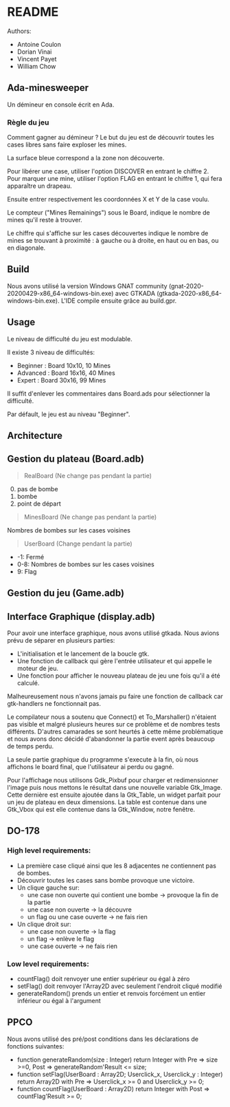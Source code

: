 # README

Authors:

- Antoine Coulon
- Dorian Vinai
- Vincent Payet
- William Chow

## Ada-minesweeper

Un démineur en console écrit en Ada.

### Règle du jeu

Comment gagner au démineur ?
Le but du jeu est de découvrir toutes les cases libres sans faire exploser les mines.

La surface bleue correspond a la zone non découverte.

Pour libérer une case, utiliser l'option DISCOVER en entrant le chiffre 2.
Pour marquer une mine, utiliser l'option FLAG en entrant le chiffre 1, qui fera apparaître un drapeau.

Ensuite entrer respectivement les coordonnées X et Y de la case voulu.

Le compteur ("Mines Remainings") sous le Board, indique le nombre de mines qu'il reste à trouver.

Le chiffre qui s'affiche sur les cases découvertes indique le nombre de mines se trouvant à proximité : à gauche ou à droite, en haut ou en bas, ou en diagonale.

## Build

Nous avons utilisé la version Windows GNAT community (gnat-2020-20200429-x86_64-windows-bin.exe) avec GTKADA (gtkada-2020-x86_64-windows-bin.exe). L'IDE compile ensuite grâce au build.gpr.

## Usage

Le niveau de difficulté du jeu est modulable.

Il existe 3 niveau de difficultés:

- Beginner : Board 10x10, 10 Mines
- Advanced : Board 16x16, 40 Mines
- Expert : Board 30x16, 99 Mines

Il suffit d'enlever les commentaires dans Board.ads pour sélectionner la difficulté.

Par défault, le jeu est au niveau "Beginner".

## Architecture

## Gestion du plateau (Board.adb)

> RealBoard (Ne change pas pendant la partie)

0. pas de bombe
1. bombe
2. point de départ

> MinesBoard (Ne change pas pendant la partie)

Nombres de bombes sur les cases voisines

> UserBoard (Change pendant la partie)

- -1: Fermé
- 0-8: Nombres de bombes sur les cases voisines
- 9: Flag

## Gestion du jeu (Game.adb)

## Interface Graphique (display.adb)

Pour avoir une interface graphique, nous avons utilisé gtkada. Nous avions prévu de séparer en plusieurs parties:

- L'initialisation et le lancement de la boucle gtk.
- Une fonction de callback qui gère l'entrée utilisateur et qui appelle le moteur de jeu.
- Une fonction pour afficher le nouveau plateau de jeu une fois qu'il a été calculé.

Malheureusement nous n'avons jamais pu faire une fonction de callback car gtk-handlers ne fonctionnait pas.

Le compilateur nous a soutenu que Connect() et To_Marshaller() n'étaient pas visible et malgré plusieurs heures sur ce problème et de nombres tests différents. D'autres camarades se sont heurtés à cette même problématique et nous avons donc décidé d'abandonner la partie event après beaucoup de temps perdu.

La seule partie graphique du programme s'execute à la fin, où nous affichons le board final, que l'utilisateur ai perdu ou gagné.

Pour l'affichage nous utilisons Gdk_Pixbuf pour charger et redimensionner l'image puis nous mettons le résultat dans une nouvelle variable Gtk_Image. Cette dernière est ensuite ajoutée dans la Gtk_Table, un widget parfait pour un jeu de plateau en deux dimensions. La table est contenue dans une Gtk_Vbox qui est elle contenue dans la Gtk_Window, notre fenêtre.

## DO-178

### High level requirements:

- La première case cliqué ainsi que les 8 adjacentes ne contiennent pas de bombes.
- Découvrir toutes les cases sans bombe provoque une victoire.
- Un clique gauche sur:
  - une case non ouverte qui contient une bombe -> provoque la fin de la partie
  - une case non ouverte -> la découvre
  - un flag ou une case ouverte -> ne fais rien
- Un clique droit sur:
  - une case non ouverte -> la flag  
  - un flag -> enlève le flag
  - une case ouverte -> ne fais rien

### Low level requirements:

- countFlag() doit renvoyer une entier supérieur ou égal à zéro
- setFlag() doit renvoyer l'Array2D avec seulement l'endroit cliqué modifié
- generateRandom() prends un entier et renvois forcément un entier inférieur ou égal à l'argument

## PPCO

Nous avons utilisé des pré/post conditions dans les déclarations de fonctions suivantes:

- function generateRandom(size : Integer) return Integer with Pre => size >=0, Post => generateRandom'Result <= size;
- function setFlag(UserBoard : Array2D; Userclick_x, Userclick_y : Integer) return Array2D with Pre => Userclick_x >= 0 and Userclick_y >= 0;
- function countFlag(UserBoard : Array2D) return Integer with Post => countFlag'Result >= 0;
